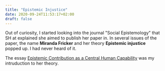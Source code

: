 ```yaml
---
title: "Epistemic Injustice"
date: 2020-09-24T11:53:17+02:00
draft: false
---
```


Out of curiosity, I started looking into the journal "Social Epistemology" that SH at explained she aimed to publish her paper in. In several issues of the paper, the name **Miranda Fricker** and her theory **Epistemic injustice** popped up. I had never heard of it. 

The essay [Epistemic Contribution as a Central Human Capability](/pdfs/fricker2015.pdf) was my intruduction to her theory.
